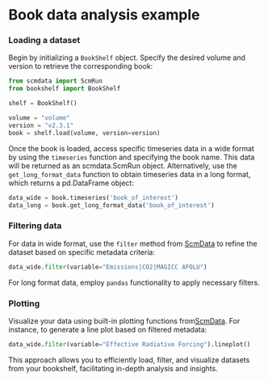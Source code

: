 # Book data analysis example

### Loading a dataset

Begin by initializing a `BookShelf` object. Specify the desired volume and version to
retrieve the corresponding book:

```python
from scmdata import ScmRun
from bookshelf import BookShelf

shelf = BookShelf()

volume = "volume"
version = "v2.3.1"
book = shelf.load(volume, version=version)
```

Once the book is loaded, access specific timeseries data in a wide format by using the
`timeseries` function and specifying the book name. This data will be returned as an
scmdata.ScmRun object. Alternatively, use the `get_long_format_data` function to obtain
timeseries data in a long format, which returns a pd.DataFrame object:

```python
data_wide = book.timeseries('book_of_interest')
data_long = book.get_long_format_data('book_of_interest')
```

### Filtering data

For data in wide format, use the `filter` method from [ScmData](https://scmdata.readthedocs.io/en/latest/notebooks/scmrun.html#operations-with-scalars)
to refine the dataset based on specific metadata criteria:

```python
data_wide.filter(variable="Emissions|CO2|MAGICC AFOLU")
```

For long format data, employ `pandas` functionality to apply necessary filters.


### Plotting

Visualize your data using built-in plotting functions from[ScmData](https://scmdata.readthedocs.io/en/latest/notebooks/plotting-with-seaborn.html).
For instance, to generate a line plot based on filtered metadata:

```python
data_wide.filter(variable="Effective Radiative Forcing").lineplot()
```

This approach allows you to efficiently load, filter, and visualize datasets from your bookshelf,
facilitating in-depth analysis and insights.
